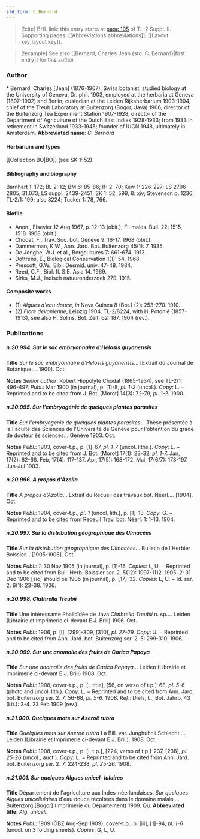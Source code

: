 ```yaml
---
std_form: C.Bernard
---
```


> [!cite] BHL link: this entry starts at [page 105](https://www.biodiversitylibrary.org/page/33265302) of TL-2 Suppl. II.
> Supporting pages: [[Abbreviations|abbreviations]], [[Layout key|layout key]].

> [!example] See also [[Bernard, Charles Jean {std. C. Bernard}|first entry]] for this author

### Author

\* Bernard, Charles \[Jean\] (1876-1967), Swiss botanist, studied biology at the University of Geneva, Dr. phil. 1903, employed at the herbaria at Geneva (1897-1902) and Berlin, custodian at the Leiden Rijksherbarium 1903-1904, chief of the Treub Laboratory at Buitenzorg (Bogor, Java) 1906, director of the Buitenzorg Tea Experiment Station 1907-1928, director of the Department of Agriculture of the Dutch East Indies 1928-1933; from 1933 in retirement in Switzerland 1933-1945; founder of IUCN 1948, ultimately in Amsterdam. 
**Abbreviated name**: *C. Bernard*

#### Herbarium and types

[[Collection BO|BO]] (see SK 1: 52).

#### Bibliography and biography

Barnhart 1: 172; BL 2: 12; BM 6: 85-86; IH 2: 70; Kew 1: 226-227; LS 2796-2805, 31.073; LS suppl. 2439-2451; SK 1: 52, 599, 8: xiv; Stevenson p. 1236; TL-2/1: 199; also 8224; Tucker 1: 78, 766.

#### Biofile

- Anon., Elsevier 12 Aug 1967, p. 12-13 (obit.); Fl. males. Bull. 22: 1515, 1518. 1968 (obit.).
- Chodat, F., Trav. Soc. bot. Genève 9: 16-17. 1968 (obit.).
- Dammerman, K.W., Ann. Jard. Bot. Buitenzorg 45(1): 7. 1935.
- De Jonghe, W.J. et al., Bergcultures 7: 661-674. 1913.
- Dottrens, E., Biological Conservation 1(1): 54. 1968.
- Prescott, G.W., Bibl. Desmid. univ. 47-48. 1984.
- Reed, C.F., Bibl. fl. S.E. Asia 14. 1969.
- Sirks, M.J., Indisch natuuronderzoek 279. 1915.

#### Composite works

- (1) *Algues d'eau douce*, *in* Nova Guinea 8 (Bot.) (2): 253-270. 1910.
- (2) *Flore dévonienne*, Leipzig 1904, TL-2/8224, with H. Potonié (1857-1913), see also H. Solms, Bot. Zeit. 62: 187. 1904 (rev.).

### Publications

##### n.20.994. Sur le sac embryonnaire d'Helosis guyanensis

**Title**
*Sur le sac embryonnaire d'Helosis guyanensis*... \[Extrait du Journal de Botanique ... 1900\]. Oct.

**Notes**
*Senior author*: Robert Hippolyte Chodat (1865-1934), see TL-2/1: 496-497.
*Publ*.: Mar 1900 (in journal), p. \[1\]-8, *pl. 1-2* (uncol.). *Copy*: L. − Reprinted and to be cited from J. Bot. \[Morot\] 14(3): 72-79, *pl. 1-2.* 1900.

##### n.20.995. Sur l'embryogénie de quelques plantes parasites

**Title**
*Sur l'embryogénie de quelques plantes parasites*... Thèse présentée à la Faculté des Sciences de l'Université de Genève pour l'obtention du grade de docteur ès sciences... Genève 1903. Oct.

**Notes**
*Publ*.: 1903, cover-t.p., p. \[1\]-67, *pl. 1-7* (uncol. liths.). *Copy*: L. − Reprinted and to be cited from J. Bot. \[Morot\] 17(1): 23-32, *pl. 1-7.* Jan, 17(2): 62-68. Feb, 17(4): 117-137. Apr, 17(5): 168-172. Mai, 17(6/7): 173-197. Jun-Jul 1903.

##### n.20.996. A propos d'Azolla

**Title**
*A propos d'Azolla*... Extrait du Recueil des travaux bot. Néerl.... \[1904\]. Oct.

**Notes**
*Publ*.: 1904, cover-t.p., *pl. 1* (uncol. lith.), p. \[1\]-13. *Copy*: G. − Reprinted and to be cited from Receuil Trav. bot. Néerl. 1: 1-13. 1904.

##### n.20.997. Sur la distribution géographique des Ulmacées

**Title**
*Sur la distribution géographique des Ulmacées*... Bulletin de l'Herbier Boissier... \[1905-1906\]. Oct.

**Notes**
*Publ*.: *1*: 30 Nov 1905 (in journal), p. \[1\]-16. *Copies*: L, U. − Reprinted and to be cited from Bull. Herb. Boissier ser. 2. 5(12): 1097-1112. 1905.
*2*: 31 Dec 1906 \[sic\] should be 1905 (in journal), p. \[17\]-32. *Copies*: L, U. − Id. ser. 2. 6(1): 23-38. 1906.

##### n.20.998. Clathrella Treubii

**Title**
Une intéressante Phalloïdée de Java *Clathrella Treubii* n. sp.... Leiden (Librairie et Imprimerie ci-devant E.J. Brill) 1906. Oct.

**Notes**
*Publ*.: 1906, p. \[i\], \[299\]-309, \[310\], *pl. 27-29.* *Copy*: U. − Reprinted and to be cited from Ann. Jard. bot. Buitenzorg ser. 2. 5: 299-310. 1906.

##### n.20.999. Sur une anomalie des fruits de Carica Papaya

**Title**
*Sur une anomalie des fruits de Carica Papaya*... Leiden (Librairie et Imprimerie ci-devant E.J. Brill) 1908. Oct.

**Notes**
*Publ*.: 1908, cover-t.p., p. \[i, title\], \[56, on verso of t.p.\]-68, *pl. 5-6* (photo and uncol. lith.). *Copy*: L. − Reprinted and to be cited from Ann. Jard. bot. Buitenzorg ser. 2. 7: 56-68, *pl. 5-6.* 1908.
*Ref*.: Diels, L., Bot. Jahrb. 43 (Lit.): 3-4. 23 Feb 1909 (rev.).

##### n.21.000. Quelques mots sur Aseroë rubra

**Title**
*Quelques mots sur Aseroë rubra* La Bill. var. Junghuhnii Schlecht.... Leiden (Librairie et Imprimerie ci-devant E.J. Brill). 1908. Oct.

**Notes**
*Publ*.: 1908, cover-t.p., p. \[i, t.p.\], \[224, verso of t.p.\]-237, \[238\], *pl. 25-26* (uncol., auct.).
*Copy*: L. − Reprinted and to be cited from Ann. Jard. bot. Buitenzorg ser. 2. 7: 224-238, *pl. 25-26.* 1908.

##### n.21.001. Sur quelques Algues unicel- lulaires

**Title**
Département de l'agriculture aux Indes-néerlandaises. *Sur quelques Algues unicellulaires* d'eau douce récoltées dans le domaine malais,... Buitenzorg \[Bogor\] (Imprimerie du Département) 1909. Qu.
**Abbreviated title**: *Alg. unicell.*

**Notes**
*Publ*.: 1909 (ÖBZ Aug-Sep 1909), cover-t.p., p. \[iii\], \[1\]-94, *pl. 1-6* (uncol. on 3 folding sheets). *Copies*: G, L, U.

